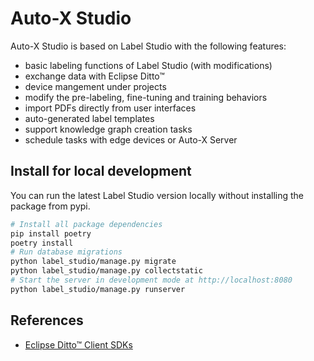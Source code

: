 # Auto-X Studio

Auto-X Studio is based on Label Studio with the following features:
- basic labeling functions of Label Studio (with modifications)
- exchange data with Eclipse Ditto™
- device mangement under projects
- modify the pre-labeling, fine-tuning and training behaviors
- import PDFs directly from user interfaces
- auto-generated label templates
- support knowledge graph creation tasks
- schedule tasks with edge devices or Auto-X Server

## Install for local development

You can run the latest Label Studio version locally without installing the package from pypi. 

```bash
# Install all package dependencies
pip install poetry
poetry install
# Run database migrations
python label_studio/manage.py migrate
python label_studio/manage.py collectstatic
# Start the server in development mode at http://localhost:8080
python label_studio/manage.py runserver
```

## References

- [Eclipse Ditto™ Client SDKs](https://github.com/eclipse-ditto/ditto-clients)